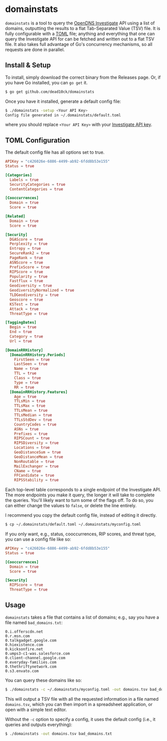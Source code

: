 # domainstats
`domainstats` is a tool to query the
[OpenDNS Investigate](https://sgraph.opendns.com/main) API using a list of domains,
outputting the results to a flat Tab-Separated Value (TSV) file.
It is fully configurable with a [TOML](https://github.com/toml-lang/toml) file;
anything and everything that one can query the Investigate API for can be fetched
and written out to a flat TSV file. It also takes full advantage of Go's 
concurrency mechanisms, so all requests are done in parallel.

## Install & Setup
To install, simply download the correct binary from the Releases page. Or, if you
have Go installed, you can `go get` it.

```sh
$ go get github.com/dead10ck/domainstats
```

Once you have it installed, generate a default config file:

```sh
$ ./domainstats -setup <Your API Key>
Config file generated in ~/.domainstats/default.toml
```

where you should replace `<Your API Key>` with your
[Investigate API key](https://sgraph.opendns.com/tokens-view).

## TOML Configuration
The default config file has all options set to true.

```toml
APIKey = "c426026e-6886-4499-ab92-6fdd8b53e155"
Status = true

[Categories]
  Labels = true
  SecurityCategories = true
  ContentCategories = true

[Cooccurrences]
  Domain = true
  Score = true

[Related]
  Domain = true
  Score = true

[Security]
  DGAScore = true
  Perplexity = true
  Entropy = true
  SecureRank2 = true
  PageRank = true
  ASNScore = true
  PrefixScore = true
  RIPScore = true
  Popularity = true
  Fastflux = true
  Geodiversity = true
  GeodiversityNormalized = true
  TLDGeodiversity = true
  Geoscore = true
  KSTest = true
  Attack = true
  ThreatType = true

[TaggingDates]
  Begin = true
  End = true
  Category = true
  Url = true

[DomainRRHistory]
  [DomainRRHistory.Periods]
    FirstSeen = true
    LastSeen = true
    Name = true
    TTL = true
    Class = true
    Type = true
    RR = true
  [DomainRRHistory.Features]
    Age = true
    TTLsMin = true
    TTLsMax = true
    TTLsMean = true
    TTLsMedian = true
    TTLsStdDev = true
    CountryCodes = true
    ASNs = true
    Prefixes = true
    RIPSCount = true
    RIPSDiversity = true
    Locations = true
    GeoDistanceSum = true
    GeoDistanceMean = true
    NonRoutable = true
    MailExchanger = true
    CName = true
    FFCandidate = true
    RIPSStability = true
```

Each top-level table corresponds to a single endpoint of the Investigate API. The
more endpoints you make it query, the longer it will take to complete the queries.
You'll likely want to turn some of the flags off. To do so, you can either change
the values to `false`, or delete the line entirely.

I recommend you copy the default config file, instead of editing it directly.

```sh
$ cp ~/.domainstats/default.toml ~/.domainstats/myconfig.toml
```

If you only want, e.g., status, cooccurrences, RIP scores, and threat type, you can use
a config file like so:

```toml
APIKey = "c426026e-6886-4499-ab92-6fdd8b53e155"
Status = true

[Cooccurrences]
  Domain = true
  Score = true

[Security]
  RIPScore = true
  ThreatType = true
```

## Usage

`domainstats` takes a file that contains a list of domains; e.g., say you have a
file named `bad_domains.txt`:

```
0.i.offerscdn.net
0.r.msn.com
0.talkgadget.google.com
0.hiexistence.com
0.kicksonfire.net
0.umps3-c1-was.salesforce.com
0.client-channel.google.com
0.everyday-families.com
0.thethriftynetwork.com
0.s3.envato.com
```

You can query these domains like so:

```sh
$ ./domainstats -c ~/.domainstats/myconfig.toml -out domains.tsv bad_domains.txt
```

This will output a TSV file with all the requested information in a file named
`domains.tsv`, which you can then import in a spreadsheet application, or open with
a simple text editor.

Without the `-c` option to specify a config, it uses the default config
(i.e., it queries and outputs everything):

```sh
$ ./domainstats -out domains.tsv bad_domains.txt
```

